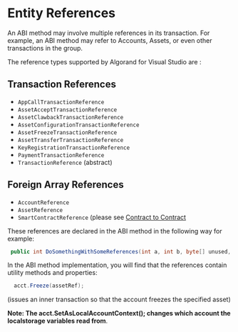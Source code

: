 # Entity References

An ABI method may involve multiple references in its transaction. For example, an ABI method may refer to Accounts, Assets, or even other transactions in the group.

The reference types supported by Algorand for Visual Studio are :

## Transaction References

- ```AppCallTransactionReference```
- ```AssetAcceptTransactionReference```
- ```AssetClawbackTransactionReference```
- ```AssetConfigurationTransactionReference```
- ```AssetFreezeTransactionReference```
- ```AssetTransferTransactionReference```
- ```KeyRegistrationTransactionReference```
- ```PaymentTransactionReference```
- ```TransactionReference``` (abstract)

## Foreign Array References

- ```AccountReference```
- ```AssetReference```
- ```SmartContractReference``` (please see [Contract to Contract](./ContractToContract.md)

These references are declared in the ABI method in the following way for example:

```csharp
 public int DoSomethingWithSomeReferences(int a, int b, byte[] unused, AccountReference acct, AssetReference asset,  SugarSupplierContract cref,  AppCallTransactionReference current)
```

In the ABI method implementation, you will find that the references contain utility methods and properties:

```csharp
  acct.Freeze(assetRef);
```
(issues an inner transaction so that the account freezes the specified asset)

**Note: The acct.SetAsLocalAccountContext(); changes which account the localstorage variables read from**.
